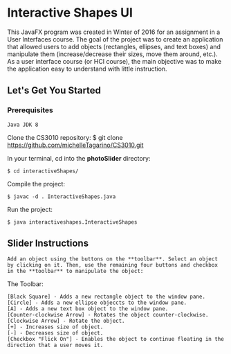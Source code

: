 # Interactive Shapes UI
This JavaFX program was created in Winter of 2016 for an assignment in a User Interfaces course. The goal of the project was to create an application that allowed users to add objects (rectangles, ellipses, and text boxes) and manipulate them (increase/decrease their sizes, move them around, etc.). As a user interface course (or HCI course), the main objective was to make the application easy to understand with little instruction.

## Let's Get You Started
### Prerequisites
	
	Java JDK 8

Clone the CS3010 repository:
	$ git clone https://github.com/michelleTagarino/CS3010.git

In your terminal, cd into the **photoSlider** directory:

	$ cd interactiveShapes/

Compile the project:

	$ javac -d . InteractiveShapes.java

Run the project:

	$ java interactiveshapes.InteractiveShapes


## Slider Instructions
	
	Add an object using the buttons on the **toolbar**. Select an object by clicking on it. Then, use the remaining four buttons and checkbox in the **toolbar** to manipulate the object:

The Toolbar:

	[Black Square] - Adds a new rectangle object to the window pane.
	[Circle] - Adds a new ellipse objeccts to the window pane.
	[A] - Adds a new text box object to the window pane.
	[Counter-clockwise Arrow] - Rotates the object counter-clockwise.
	[Clockwise Arrow] - Rotate the object.
	[+] - Increases size of object.
	[-] - Decreases size of object.
	[Checkbox "Flick On"] - Enables the object to continue floating in the direction that a user moves it.